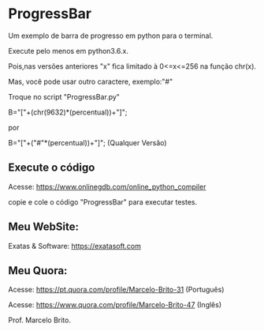 # ProgressBar
Um exemplo de barra de progresso em python para o terminal. 

Execute pelo menos em python3.6.x.

Pois,nas versões anteriores "x" fica limitado à 0<=x<=256 na função chr(x).

Mas, você pode usar outro caractere, exemplo:"#" 

Troque no script "ProgressBar.py"

B="["+(chr(9632)*(percentual))+"]";

por

B="["+("#"*(percentual))+"]"; (Qualquer Versão) 


## Execute o código

Acesse: https://www.onlinegdb.com/online_python_compiler

copie e cole o código "ProgressBar" para executar testes.

## Meu WebSite:

Exatas & Software: https://exatasoft.com

## Meu Quora:

Acesse: https://pt.quora.com/profile/Marcelo-Brito-31 (Português)

Acesse: https://www.quora.com/profile/Marcelo-Brito-47 (Inglês)

Prof. Marcelo Brito.
